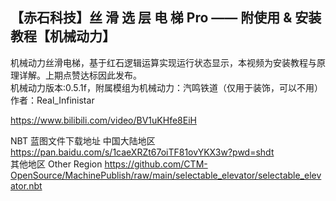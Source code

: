 ## 【赤石科技】丝 滑 选 层 电 梯 Pro —— 附使用 & 安装教程【机械动力】

机械动力丝滑电梯，基于红石逻辑运算实现运行状态显示，本视频为安装教程与原理详解。上期点赞达标因此发布。\
机械动力版本:0.5.1f，附属模组为机械动力：汽鸣铁道（仅用于装饰，可以不用）\
作者：Real_Infinistar

https://www.bilibili.com/video/BV1uKHfe8EiH

NBT 蓝图文件下载地址
中国大陆地区 https://pan.baidu.com/s/1caeXRZt67oiTF81ovYKX3w?pwd=shdt \
其他地区 Other Region https://github.com/CTM-OpenSource/MachinePublish/raw/main/selectable_elevator/selectable_elevator.nbt
